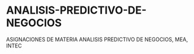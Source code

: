 # ANALISIS-PREDICTIVO-DE-NEGOCIOS
ASIGNACIONES DE MATERIA ANALISIS PREDICTIVO DE NEGOCIOS, MEA, INTEC
